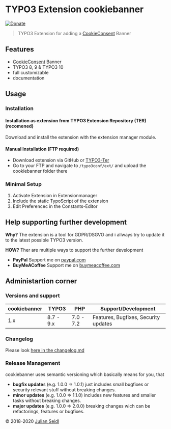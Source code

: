 # TYPO3 Extension cookiebanner
[![Donate](https://img.shields.io/badge/Donate-PayPal-green.svg)](https://www.paypal.me/jseidlAT/5.99)
> TYPO3 Extension for adding a [CookieConsent](https://cookieconsent.insites.com) Banner

## Features
- [CookieConsent](https://cookieconsent.insites.com) Banner
- TYPO3 8, 9 & TYPO3 10
- full customizable
- documentation

## Usage
### Installation

#### Installation as extension from TYPO3 Extension Repository (TER) (recomened)
Download and install the extension with the extension manager module.

#### Manual Installation (FTP required)

- Download extension via GitHub or [TYPO3-Ter](https://extensions.typo3.org/extension/cookiebanner/)
- Go to your FTP and navigate to `/typo3conf/ext/` and upload the cookiebanner folder there
### Minimal Setup

1. Activate Extension in Extensionmanager
2. Include the static TypoScript of the extension 
3. Edit Preferencec in the Constants-Editor

## Help supporting further development

**Why?** The extension is a tool for GDPR/DSGVO and i allways try to update it to the latest possible TYPO3 version.

**HOW?** Ther are multiple ways to support the further development
- **PayPal** Support me on [paypal.com](https://www.paypal.me/jseidlAT)
- **BuyMeACoffee** Support me on [buymeacoffee.com](https://www.buymeacoffee.com/jseidl)

## Administartion corner

### Versions and support

| cookiebanner | TYPO3      | PHP       | Support/Development                  |
| ------------ | ---------- | --------- | ------------------------------------ |
| 1.x          | 8.7 - 9.x  | 7.0 - 7.2 | Features, Bugfixes, Security updates |

### Changelog

Please look [here in the changelog.md](https://github.com/Thejuse/cookiebanner/blob/master/CHANGELOG.md)

### Release Management
cookiebanner uses semantic versioning which basically means for you, that

- **bugfix update**s (e.g. 1.0.0 => 1.0.1) just includes small bugfixes or security relevant stuff without breaking changes.
- **minor updates** (e.g. 1.0.0 => 1.1.0) includes new features and smaller tasks without breaking changes.
- **major updates** (e.g. 1.0.0 => 2.0.0) breaking changes wich can be refactorings, features or bugfixes.

&copy; 2018-2020 [Julian Seidl](https://www.jseidl.at)
